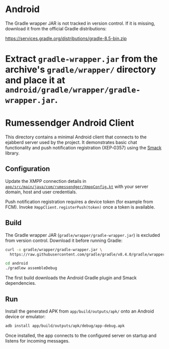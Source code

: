 # Android

The Gradle wrapper JAR is not tracked in version control. If it is missing, download it from the official Gradle distributions:

https://services.gradle.org/distributions/gradle-8.5-bin.zip

Extract `gradle-wrapper.jar` from the archive's `gradle/wrapper/` directory and place it at `android/gradle/wrapper/gradle-wrapper.jar`.
=======
# Rumessendger Android Client

This directory contains a minimal Android client that connects to the ejabberd
server used by the project. It demonstrates basic chat functionality and push
notification registration (XEP‑0357) using the [Smack](https://www.igniterealtime.org/projects/smack/) library.

## Configuration

Update the XMPP connection details in
[`app/src/main/java/com/rumessendger/XmppConfig.kt`](app/src/main/java/com/rumessendger/XmppConfig.kt)
with your server domain, host and user credentials.

Push notification registration requires a device token (for example from FCM).
Invoke `XmppClient.registerPush(token)` once a token is available.

## Build

The Gradle wrapper JAR (`gradle/wrapper/gradle-wrapper.jar`) is excluded from
version control. Download it before running Gradle:

```bash
curl -o gradle/wrapper/gradle-wrapper.jar \
  https://raw.githubusercontent.com/gradle/gradle/v8.4.0/gradle/wrapper/gradle-wrapper.jar
```

```bash
cd android
./gradlew assembleDebug
```

The first build downloads the Android Gradle plugin and Smack dependencies.

## Run

Install the generated APK from `app/build/outputs/apk/` onto an Android device
or emulator:

```bash
adb install app/build/outputs/apk/debug/app-debug.apk
```

Once installed, the app connects to the configured server on startup and listens
for incoming messages.

